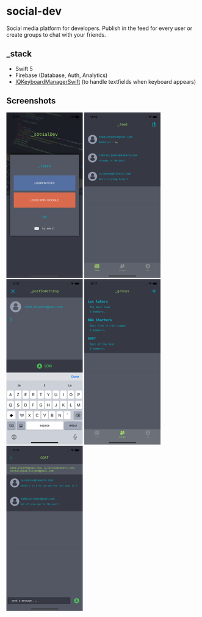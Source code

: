 # social-dev
Social media platform for developers. Publish in the feed for every user or create groups to chat with your friends.

## _stack
* Swift 5
* Firebase (Database, Auth, Analytics)
* [IQKeyboardManagerSwift](https://github.com/hackiftekhar/IQKeyboardManager) (to handle textfields when keyboard appears)

## Screenshots
<img src="https://raw.githubusercontent.com/kilyan-s/social-dev/master/Screenshot/0.png" alt="social-dev-login-choice" width="200"/> <img src="https://raw.githubusercontent.com/kilyan-s/social-dev/master/Screenshot/2.png" alt="social-dev-feed" width="200"/> <img src="https://raw.githubusercontent.com/kilyan-s/social-dev/master/Screenshot/3.png" alt="social-dev-new-post-on-feed" width="200"/> <img src="https://raw.githubusercontent.com/kilyan-s/social-dev/master/Screenshot/4.png" alt="social-dev-list-of-groups" width="200"/> <img src="https://raw.githubusercontent.com/kilyan-s/social-dev/master/Screenshot/5.png" alt="social-dev-groups-messages" width="200"/>
